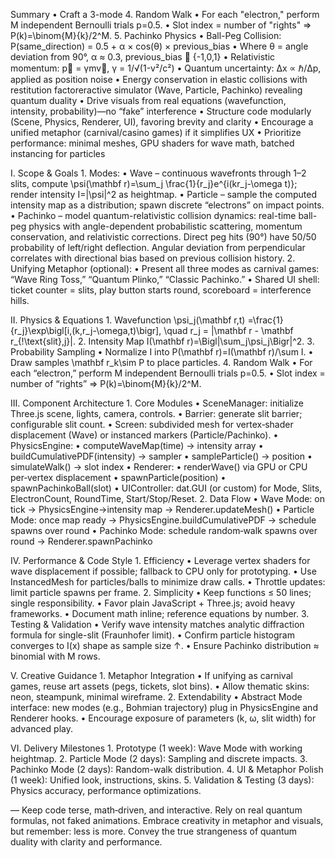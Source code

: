 Summary
	•	Craft a 3-mode 	4.	Random Walk
	•	For each "electron," perform M independent Bernoulli trials p=0.5.
	•	Slot index = number of "rights" ⇒ P(k)=\binom{M}{k}/2^M.
	5.	Pachinko Physics
	•	Ball-Peg Collision: P(same_direction) = 0.5 + α × cos(θ) × previous_bias
	•	Where θ = angle deviation from 90°, α ≈ 0.3, previous_bias ∈ {-1,0,1}
	•	Relativistic momentum: p⃗ = γmv⃗, γ = 1/√(1-v²/c²)
	•	Quantum uncertainty: Δx ∝ ℏ/Δp, applied as position noise
	•	Energy conservation in elastic collisions with restitution factoreractive simulator (Wave, Particle, Pachinko) revealing quantum duality
	•	Drive visuals from real equations (wavefunction, intensity, probability)—no “fake” interference
	•	Structure code modularly (Scene, Physics, Renderer, UI), favoring brevity and clarity
	•	Encourage a unified metaphor (carnival/casino games) if it simplifies UX
	•	Prioritize performance: minimal meshes, GPU shaders for wave math, batched instancing for particles

I. Scope & Goals
	1.	Modes:
	•	Wave – continuous wavefronts through 1–2 slits, compute \psi(\mathbf r)=\sum_j \frac{1}{r_j}e^{i(kr_j-\omega t)}; render intensity I=|\psi|^2 as heightmap.
	•	Particle – sample the computed intensity map as a distribution; spawn discrete “electrons” on impact points.
	•	Pachinko – model quantum-relativistic collision dynamics: real-time ball-peg physics with angle-dependent probabilistic scattering, momentum conservation, and relativistic corrections. Direct peg hits (90°) have 50/50 probability of left/right deflection. Angular deviation from perpendicular correlates with directional bias based on previous collision history.
	2.	Unifying Metaphor (optional):
	•	Present all three modes as carnival games: “Wave Ring Toss,” “Quantum Plinko,” “Classic Pachinko.”
	•	Shared UI shell: ticket counter = slits, play button starts round, scoreboard = interference hills.

II. Physics & Equations
	1.	Wavefunction
\psi_j(\mathbf r,t)
=\frac{1}{r_j}\exp\bigl[i\,(k\,r_j-\omega\,t)\bigr],
\quad r_j = \|\mathbf r - \mathbf r_{\!\text{slit},j}\|.
	2.	Intensity Map
I(\mathbf r)=\Bigl|\sum_j\psi_j\Bigr|^2.
	3.	Probability Sampling
	•	Normalize I into P(\mathbf r)=I(\mathbf r)/\sum I.
	•	Draw samples \mathbf r_k\sim P to place particles.
	4.	Random Walk
	•	For each “electron,” perform M independent Bernoulli trials p=0.5.
	•	Slot index = number of “rights” ⇒ P(k)=\binom{M}{k}/2^M.

III. Component Architecture
	1.	Core Modules
	•	SceneManager: initialize Three.js scene, lights, camera, controls.
	•	Barrier: generate slit barrier; configurable slit count.
	•	Screen: subdivided mesh for vertex‐shader displacement (Wave) or instanced markers (Particle/Pachinko).
	•	PhysicsEngine:
	•	computeWaveMap(time) → intensity array
	•	buildCumulativePDF(intensity) → sampler
	•	sampleParticle() → position
	•	simulateWalk() → slot index
	•	Renderer:
	•	renderWave() via GPU or CPU per‐vertex displacement
	•	spawnParticle(position)
	•	spawnPachinkoBall(slot)
	•	UIController: dat.GUI (or custom) for Mode, Slits, ElectronCount, RoundTime, Start/Stop/Reset.
	2.	Data Flow
	•	Wave Mode: on tick → PhysicsEngine→intensity map → Renderer.updateMesh()
	•	Particle Mode: once map ready → PhysicsEngine.buildCumulativePDF → schedule spawns over round
	•	Pachinko Mode: schedule random‐walk spawns over round → Renderer.spawnPachinko

IV. Performance & Code Style
	1.	Efficiency
	•	Leverage vertex shaders for wave displacement if possible; fallback to CPU only for prototyping.
	•	Use InstancedMesh for particles/balls to minimize draw calls.
	•	Throttle updates: limit particle spawns per frame.
	2.	Simplicity
	•	Keep functions ≤ 50 lines; single responsibility.
	•	Favor plain JavaScript + Three.js; avoid heavy frameworks.
	•	Document math inline; reference equations by number.
	3.	Testing & Validation
	•	Verify wave intensity matches analytic diffraction formula for single-slit (Fraunhofer limit).
	•	Confirm particle histogram converges to I(x) shape as sample size ↑.
	•	Ensure Pachinko distribution ≈ binomial with M rows.

V. Creative Guidance
	1.	Metaphor Integration
	•	If unifying as carnival games, reuse art assets (pegs, tickets, slot bins).
	•	Allow thematic skins: neon, steampunk, minimal wireframe.
	2.	Extendability
	•	Abstract Mode interface: new modes (e.g., Bohmian trajectory) plug in PhysicsEngine and Renderer hooks.
	•	Encourage exposure of parameters (k, ω, slit width) for advanced play.

VI. Delivery Milestones
	1.	Prototype (1 week): Wave Mode with working heightmap.
	2.	Particle Mode (2 days): Sampling and discrete impacts.
	3.	Pachinko Mode (2 days): Random-walk distribution.
	4.	UI & Metaphor Polish (1 week): Unified look, instructions, skins.
	5.	Validation & Testing (3 days): Physics accuracy, performance optimizations.

—
Keep code terse, math‐driven, and interactive. Rely on real quantum formulas, not faked animations. Embrace creativity in metaphor and visuals, but remember: less is more. Convey the true strangeness of quantum duality with clarity and performance. 